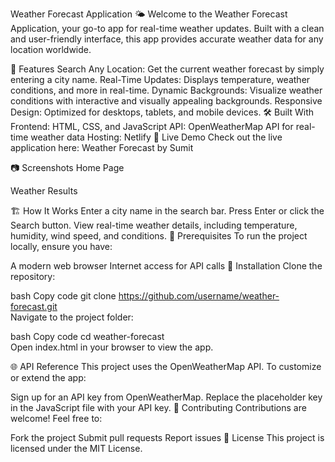 Weather Forecast Application 🌤️
Welcome to the Weather Forecast Application, your go-to app for real-time weather updates. Built with a clean and user-friendly interface, this app provides accurate weather data for any location worldwide.

🌟 Features
Search Any Location: Get the current weather forecast by simply entering a city name.
Real-Time Updates: Displays temperature, weather conditions, and more in real-time.
Dynamic Backgrounds: Visualize weather conditions with interactive and visually appealing backgrounds.
Responsive Design: Optimized for desktops, tablets, and mobile devices.
🛠️ Built With
Frontend: HTML, CSS, and JavaScript
API: OpenWeatherMap API for real-time weather data
Hosting: Netlify
🚀 Live Demo
Check out the live application here:
Weather Forecast by Sumit

📷 Screenshots
Home Page

Weather Results

🏗️ How It Works
Enter a city name in the search bar.
Press Enter or click the Search button.
View real-time weather details, including temperature, humidity, wind speed, and conditions.
📌 Prerequisites
To run the project locally, ensure you have:

A modern web browser
Internet access for API calls
🔧 Installation
Clone the repository:

bash
Copy code
git clone https://github.com/username/weather-forecast.git  
Navigate to the project folder:

bash
Copy code
cd weather-forecast  
Open index.html in your browser to view the app.

🌐 API Reference
This project uses the OpenWeatherMap API. To customize or extend the app:

Sign up for an API key from OpenWeatherMap.
Replace the placeholder key in the JavaScript file with your API key.
🤝 Contributing
Contributions are welcome! Feel free to:

Fork the project
Submit pull requests
Report issues
📄 License
This project is licensed under the MIT License.
